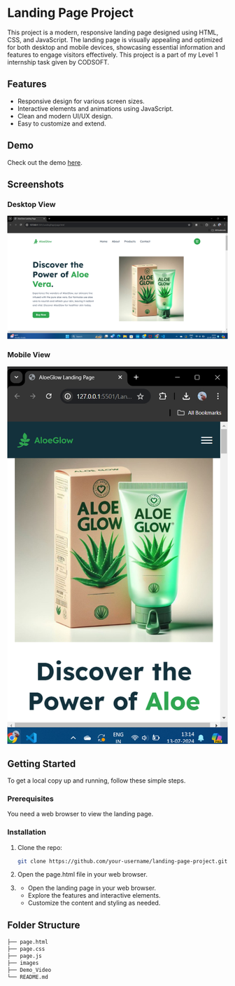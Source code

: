 # Landing Page Project

This project is a modern, responsive landing page designed using HTML, CSS, and JavaScript. The landing page is visually appealing and optimized for both desktop and mobile devices, showcasing essential information and features to engage visitors effectively. This project is a part of my Level 1 internship task given by CODSOFT.

## Features

- Responsive design for various screen sizes.
- Interactive elements and animations using JavaScript.
- Clean and modern UI/UX design.
- Easy to customize and extend.

## Demo

Check out the demo [here](https://github.com/uidesigner-Priya/CODSOFT_2/tree/504520b9c1f77658e96ae92c59138e1d9bebecd8/Demo_Video).

## Screenshots

### Desktop View
![Desktop View](https://github.com/uidesigner-Priya/CODSOFT_2/blob/a1e24cec736b2028d15ea6f8a60f36638a3d8486/images/Desktop_view.png)

### Mobile View
![Mobile View](https://github.com/uidesigner-Priya/CODSOFT_2/blob/a1e24cec736b2028d15ea6f8a60f36638a3d8486/images/Mobile_View.png)

## Getting Started

To get a local copy up and running, follow these simple steps.

### Prerequisites

You need a web browser to view the landing page.

### Installation

1. Clone the repo:
   ```sh
   git clone https://github.com/your-username/landing-page-project.git

2. Open the page.html file in your web browser.

3. - Open the landing page in your web browser.
   - Explore the features and interactive elements.
   - Customize the content and styling as needed.
  
## Folder Structure
```
├── page.html
├── page.css
├── page.js
├── images
├── Demo_Video
└── README.md
```
